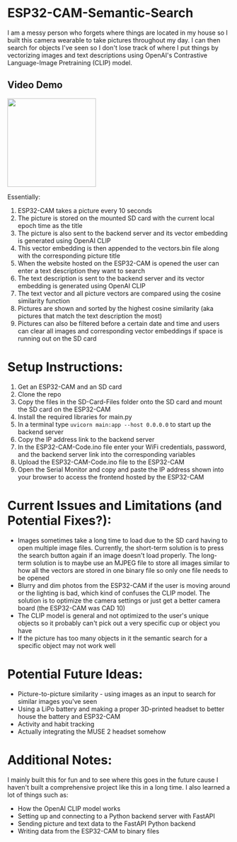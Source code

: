 # ESP32-CAM-Semantic-Search
I am a messy person who forgets where things are located in my house so I built this camera wearable to take pictures throughout my day. I can then search for objects I've seen so I don't lose track of where I put things by vectorizing images and text descriptions using OpenAI's Contrastive Language-Image Pretraining (CLIP) model.

## Video Demo
[<img src="https://i.ytimg.com/vi/QoPYoWWtxFI/oardefault.jpg?sqp=-oaymwEdCJUDENAFSFWQAgHyq4qpAwwIARUAAIhCcAHAAQY=&rs=AOn4CLDlh2RQlAirwlc8tS3Wi4lZBgS-eA" height="200">](https://www.youtube.com/shorts/QoPYoWWtxFI)

Essentially:
1. ESP32-CAM takes a picture every 10 seconds
2. The picture is stored on the mounted SD card with the current local epoch time as the title
3. The picture is also sent to the backend server and its vector embedding is generated using OpenAI CLIP
4. This vector embedding is then appended to the vectors.bin file along with the corresponding picture title
5. When the website hosted on the ESP32-CAM is opened the user can enter a text description they want to search
6. The text description is sent to the backend server and its vector embedding is generated using OpenAI CLIP
7. The text vector and all picture vectors are compared using the cosine similarity function
8. Pictures are shown and sorted by the highest cosine similarity (aka pictures that match the text description the most)
9. Pictures can also be filtered before a certain date and time and users can clear all images and corresponding vector embeddings if space is running out on the SD card


# Setup Instructions:
1. Get an ESP32-CAM and an SD card
2. Clone the repo
3. Copy the files in the SD-Card-Files folder onto the SD card and mount the SD card on the ESP32-CAM
4. Install the required libraries for main.py
5. In a terminal type ```uvicorn main:app --host 0.0.0.0``` to start up the backend server
6. Copy the IP address link to the backend server
7. In the ESP32-CAM-Code.ino file enter your WiFi credentials, password, and the backend server link into the corresponding variables
8. Upload the ESP32-CAM-Code.ino file to the ESP32-CAM
9. Open the Serial Monitor and copy and paste the IP address shown into your browser to access the frontend hosted by the ESP32-CAM

# Current Issues and Limitations (and Potential Fixes?):
- Images sometimes take a long time to load due to the SD card having to open multiple image files. Currently, the short-term solution is to press the search button again if an image doesn't load properly. The long-term solution is to maybe use an MJPEG file to store all images similar to how all the vectors are stored in one binary file so only one file needs to be opened
- Blurry and dim photos from the ESP32-CAM if the user is moving around or the lighting is bad, which kind of confuses the CLIP model. The solution is to optimize the camera settings or just get a better camera board (the ESP32-CAM was CAD 10)
- The CLIP model is general and not optimized to the user's unique objects so it probably can't pick out a very specific cup or object you have
- If the picture has too many objects in it the semantic search for a specific object may not work well

# Potential Future Ideas:
- Picture-to-picture similarity - using images as an input to search for similar images you've seen
- Using a LiPo battery and making a proper 3D-printed headset to better house the battery and ESP32-CAM
- Activity and habit tracking
- Actually integrating the MUSE 2 headset somehow

# Additional Notes:
I mainly built this for fun and to see where this goes in the future cause I haven't built a comprehensive project like this in a long time. I also learned a lot of things such as:
- How the OpenAI CLIP model works
- Setting up and connecting to a Python backend server with FastAPI
- Sending picture and text data to the FastAPI Python backend
- Writing data from the ESP32-CAM to binary files
